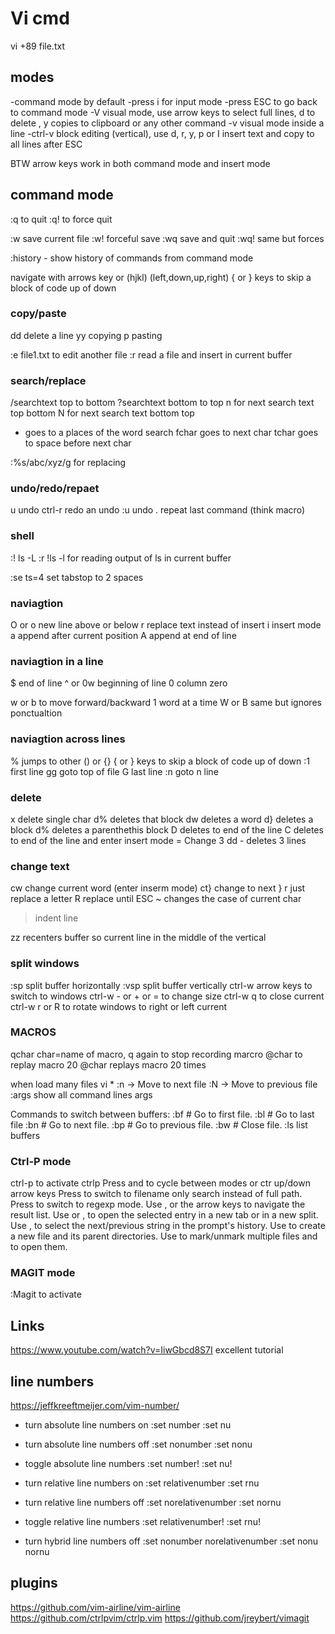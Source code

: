 # Vi cmd

vi +89 file.txt

## modes
-command mode by default
-press i for input mode
-press ESC to go back to command mode
-V visual mode,  use arrow keys to select full lines, d to delete , y copies to clipboard or any other command
-v visual mode inside a line
-ctrl-v  block editing (vertical), use d, r, y, p or I insert text and copy to all lines after ESC

BTW arrow keys work in both command mode and insert mode

## command mode
:q to quit
:q! to force quit

:w save current file
:w! forceful save
:wq save and quit
:wq! same but forces

:history  - show history of commands from command mode

navigate with arrows key or (hjkl) (left,down,up,right)
{ or }   keys to skip a block of code up of down

### copy/paste
dd delete a line
yy copying
p pasting

:e file1.txt    to edit another file
:r read a file and insert in current buffer

### search/replace
/searchtext top to bottom
?searchtext bottom to top
n for next search text top bottom
N for next search text bottom top 
* goes to a places of the word search
fchar goes to next char
tchar goes to space before next char

:%s/abc/xyz/g for replacing

### undo/redo/repaet
u undo
ctrl-r redo an undo
:u undo
. repeat last command (think macro)

### shell
:! ls -L
:r !ls -l    for reading output of ls in current buffer

:se ts=4   set tabstop to 2 spaces

### naviagtion
O or o new line above or below
r replace text instead of insert
i insert mode
a append after current position
A append at end of line

### naviagtion in a line
$ end of line
^ or 0w beginning of line
0 column zero

w or b to move forward/backward 1 word at a time
W or B  same but ignores ponctualtion

### naviagtion across lines
% jumps to other () or {}
{ or }   keys to skip a block of code up of down
:1 first line
gg goto top of file
G last line
:n goto n line

### delete
x delete single char
d% deletes that block
dw deletes a word
d} deletes a block
d% deletes a parenthethis block
D  deletes to end of the line
C  deletes to end of the line and enter insert mode = Change
3 dd - deletes 3 lines

### change text
cw change current word (enter inserm mode)
ct} change to next }
r just replace a letter
R replace until ESC
~ changes the case of current char
> indent line


zz recenters buffer so current line in the middle of the vertical

### split windows
:sp  split buffer horizontally 
:vsp split buffer vertically
ctrl-w arrow keys to switch to  windows
ctrl-w - or +  or = to change size
ctrl-w q   to close current
ctrl-w r or R   to rotate windows to right or left current

### MACROS
qchar char=name of macro, q again to stop recording marcro
@char to replay macro
20 @char replays macro 20 times

when load many files
vi *
:n -> Move to next file
:N -> Move to previous file
:args          show all command lines args

Commands to switch between buffers:
:bf            # Go to first file.
:bl            # Go to last file
:bn            # Go to next file.
:bp            # Go to previous file.
:bw            # Close file.
:ls            list buffers

### Ctrl-P mode
ctrl-p to activate ctrlp
Press <c-f> and <c-b> to cycle between modes or ctr up/down arrow keys 
Press <c-d> to switch to filename only search instead of full path.
Press <c-r> to switch to regexp mode.
Use <c-j>, <c-k> or the arrow keys to navigate the result list.
Use <c-t> or <c-v>, <c-x> to open the selected entry in a new tab or in a new split.
Use <c-n>, <c-p> to select the next/previous string in the prompt's history.
Use <c-y> to create a new file and its parent directories.
Use <c-z> to mark/unmark multiple files and <c-o> to open them.

### MAGIT mode
:Magit  to activate

## Links
https://www.youtube.com/watch?v=IiwGbcd8S7I excellent tutorial

## line numbers
https://jeffkreeftmeijer.com/vim-number/
- turn absolute line numbers on
:set number
:set nu

- turn absolute line numbers off
:set nonumber
:set nonu

- toggle absolute line numbers
:set number!
:set nu!

- turn relative line numbers on
:set relativenumber
:set rnu

- turn relative line numbers off
:set norelativenumber
:set nornu

- toggle relative line numbers
:set relativenumber!
:set rnu!

- turn hybrid line numbers off
:set nonumber norelativenumber
:set nonu nornu

## plugins
https://github.com/vim-airline/vim-airline
https://github.com/ctrlpvim/ctrlp.vim
https://github.com/jreybert/vimagit
